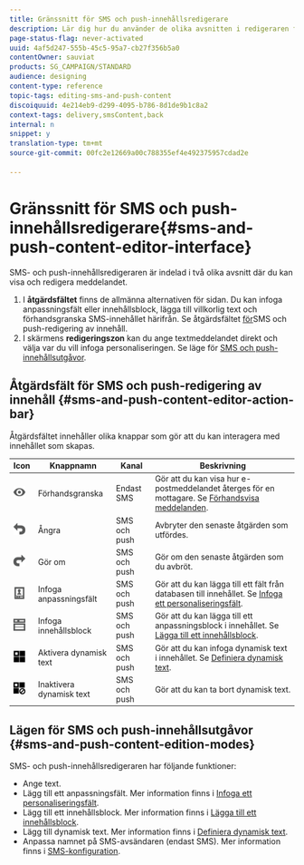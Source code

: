 ```yaml
---
title: Gränssnitt för SMS och push-innehållsredigerare
description: Lär dig hur du använder de olika avsnitten i redigeraren för att ändra ditt SMS och push-innehåll.
page-status-flag: never-activated
uuid: 4af5d247-555b-45c5-95a7-cb27f356b5a0
contentOwner: sauviat
products: SG_CAMPAIGN/STANDARD
audience: designing
content-type: reference
topic-tags: editing-sms-and-push-content
discoiquuid: 4e214eb9-d299-4095-b786-8d1de9b1c8a2
context-tags: delivery,smsContent,back
internal: n
snippet: y
translation-type: tm+mt
source-git-commit: 00fc2e12669a00c788355ef4e492375957cdad2e

---
```



# Gränssnitt för SMS och push-innehållsredigerare{#sms-and-push-content-editor-interface}

SMS- och push-innehållsredigeraren är indelad i två olika avsnitt där du kan visa och redigera meddelandet.

1. I **åtgärdsfältet** finns de allmänna alternativen för sidan. Du kan infoga anpassningsfält eller innehållsblock, lägga till villkorlig text och förhandsgranska SMS-innehållet härifrån. Se åtgärdsfältet [för](#sms-and-push-content-editor-action-bar)SMS och push-redigering av innehåll.
1. I skärmens **redigeringszon** kan du ange textmeddelandet direkt och välja var du vill infoga personaliseringen. Se läge för [SMS och push-innehållsutgåvor](#sms-and-push-content-edition-modes).

## Åtgärdsfält för SMS och push-redigering av innehåll {#sms-and-push-content-editor-action-bar}

Åtgärdsfältet innehåller olika knappar som gör att du kan interagera med innehållet som skapas.

<table> 
 <thead> 
  <tr> 
   <th> Icon<br /> </th> 
   <th> Knappnamn<br /> </th> 
   <th> Kanal<br /> </th> 
   <th> Beskrivning<br /> </th> 
  </tr> 
 </thead> 
 <tbody> 
  <tr> 
   <td> <img height="21px" src="assets/viewon_darkgrey-24px.png" /> <br /> </td> 
   <td> <span class="uicontrol">Förhandsgranska</span><br /> </td> 
   <td> Endast SMS<br /> </td> 
   <td> Gör att du kan visa hur e-postmeddelandet återges för en mottagare. Se <a href="../../sending/using/previewing-messages.md">Förhandsvisa meddelanden</a>.<br /> </td> 
  </tr> 
  <tr> 
   <td> <img height="21px" src="assets/undo_darkgrey-24px.png" /> <br /> </td> 
   <td> <span class="uicontrol">Ångra</span><br /> </td> 
   <td> SMS och push<br /> </td> 
   <td> Avbryter den senaste åtgärden som utfördes.<br /> </td> 
  </tr> 
  <tr> 
   <td> <img height="21px" src="assets/redo_darkgrey-24px.png" /> <br /> </td> 
   <td> <span class="uicontrol">Gör om</span><br /> </td> 
   <td> SMS och push<br /> </td> 
   <td> Gör om den senaste åtgärden som du avbröt.<br /> </td> 
  </tr> 
  <tr> 
   <td> <img height="21px" src="assets/personalization_field_darkgrey-24px.png" /> <br /> </td> 
   <td> <span class="uicontrol">Infoga anpassningsfält</span><br /> </td> 
   <td> SMS och push<br /> </td> 
   <td> Gör att du kan lägga till ett fält från databasen till innehållet. Se <a href="../../designing/using/personalization.md#inserting-a-personalization-field" target="_blank">Infoga ett personaliseringsfält</a>.<br /> </td> 
  </tr> 
  <tr> 
   <td> <img height="21px" src="assets/personalization_block_darkgrey-24px.png" /> <br /> </td> 
   <td> <span class="uicontrol">Infoga innehållsblock</span><br /> </td> 
   <td> SMS och push<br /> </td> 
   <td> Gör att du kan lägga till ett anpassningsblock i innehållet. Se <a href="../../designing/using/personalization.md#adding-a-content-block" target="_blank">Lägga till ett innehållsblock</a>.<br /> </td> 
  </tr> 
  <tr> 
   <td> <img height="21px" src="assets/dynamiccontent_24px.png" /> <br /> </td> 
   <td> <span class="uicontrol">Aktivera dynamisk text</span><br /> </td> 
   <td> SMS och push<br /> </td> 
   <td> Gör att du kan infoga dynamisk text i innehållet. Se <a href="../../channels/using/defining-dynamic-text.md" target="_blank">Definiera dynamisk text</a>.<br /> </td> 
  </tr> 
  <tr> 
   <td> <img height="21px" src="assets/dynamiccontentdisable_24px.png" /> <br /> </td> 
   <td> <span class="uicontrol">Inaktivera dynamisk text</span><br /> </td> 
   <td> SMS och push<br /> </td> 
   <td> Gör att du kan ta bort dynamisk text.<br /> </td> 
  </tr> 
 </tbody> 
</table>

## Lägen för SMS och push-innehållsutgåvor {#sms-and-push-content-edition-modes}

SMS- och push-innehållsredigeraren har följande funktioner:

* Ange text.
* Lägg till ett anpassningsfält. Mer information finns i [Infoga ett personaliseringsfält](../../designing/using/personalization.md#inserting-a-personalization-field).
* Lägg till ett innehållsblock. Mer information finns i [Lägga till ett innehållsblock](../../designing/using/personalization.md#adding-a-content-block).
* Lägg till dynamisk text. Mer information finns i [Definiera dynamisk text](../../channels/using/defining-dynamic-text.md).
* Anpassa namnet på SMS-avsändaren (endast SMS). Mer information finns i [SMS-konfiguration](../../administration/using/configuring-sms-channel.md#configuring-sms-properties).

